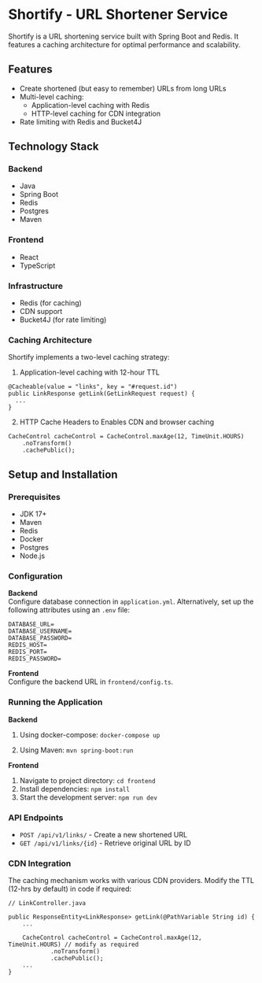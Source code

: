 # Shortify - URL Shortener Service
Shortify is a URL shortening service built with Spring Boot and Redis. It features a caching architecture for optimal performance and scalability.  

## Features
- Create shortened (but easy to remember) URLs from long URLs
- Multi-level caching:
  - Application-level caching with Redis
  - HTTP-level caching for CDN integration
- Rate limiting with Redis and Bucket4J

## Technology Stack
### Backend
- Java
- Spring Boot
- Redis
- Postgres
- Maven

### Frontend
- React
- TypeScript

### Infrastructure
- Redis (for caching)
- CDN support
- Bucket4J (for rate limiting)

### Caching Architecture
Shortify implements a two-level caching strategy:  
1. Application-level caching with 12-hour TTL  
```
@Cacheable(value = "links", key = "#request.id")
public LinkResponse getLink(GetLinkRequest request) {
  ...
}
```

2. HTTP Cache Headers to Enables CDN and browser caching  
```
CacheControl cacheControl = CacheControl.maxAge(12, TimeUnit.HOURS)
    .noTransform()
    .cachePublic();
```

## Setup and Installation
### Prerequisites
- JDK 17+
- Maven
- Redis
- Docker
- Postgres
- Node.js

### Configuration
**Backend**  
Configure database connection in `application.yml`. Alternatively, set up the following attributes using an `.env` file:  
```
DATABASE_URL=
DATABASE_USERNAME=
DATABASE_PASSWORD=
REDIS_HOST=
REDIS_PORT=
REDIS_PASSWORD=
```

**Frontend**  
Configure the backend URL in `frontend/config.ts`.

### Running the Application
**Backend**  
1. Using docker-compose:
  `docker-compose up`

2. Using Maven:
  `mvn spring-boot:run`

**Frontend**
1. Navigate to project directory:
  `cd frontend`
2. Install dependencies:
  `npm install`
3. Start the development server:
  `npm run dev`


### API Endpoints
- `POST /api/v1/links/` - Create a new shortened URL
- `GET /api/v1/links/{id}` - Retrieve original URL by ID

### CDN Integration
The caching mechanism works with various CDN providers. Modify the TTL (12-hrs by default) in code if required:
```
// LinkController.java

public ResponseEntity<LinkResponse> getLink(@PathVariable String id) {
    ...
    
    CacheControl cacheControl = CacheControl.maxAge(12, TimeUnit.HOURS) // modify as required
            .noTransform()
            .cachePublic();
    ...
}
```